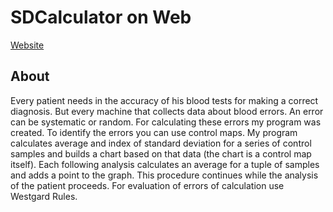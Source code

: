 # SDCalculator on Web

[Website](https://sdcalculatorweb.web.app/)

## About 

Every patient needs in the accuracy of his blood tests for making a correct diagnosis. 
But every machine that collects data about blood errors. An error can be systematic or 
random. For calculating these errors my program was created. To identify the errors you 
can use control maps. My program calculates average and index of standard deviation for 
a series of control samples and builds a chart based on that data (the chart is a 
control map itself). Each following analysis calculates an average for a tuple of 
samples and adds a point to the graph. This procedure continues while the analysis of 
the patient proceeds. For evaluation of errors of calculation use Westgard Rules.

